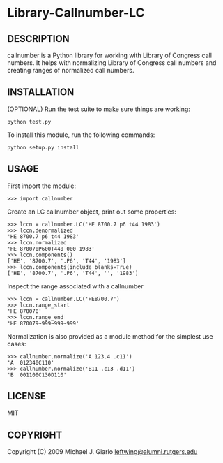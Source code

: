 Library-Callnumber-LC
=====================

DESCRIPTION
-----------

callnumber is a Python library for working with Library of Congress call 
numbers.  It helps with normalizing Library of Congress call numbers and
creating ranges of normalized call numbers. 


INSTALLATION
------------

(OPTIONAL) Run the test suite to make sure things are working:

    python test.py

To install this module, run the following commands:

    python setup.py install


USAGE
-----

First import the module:

    >>> import callnumber

Create an LC callnumber object, print out some properties:

    >>> lccn = callnumber.LC('HE 8700.7 p6 t44 1983')
    >>> lccn.denormalized
    'HE 8700.7 p6 t44 1983'
    >>> lccn.normalized
    'HE 870070P600T440 000 1983'
    >>> lccn.components()
    ['HE', '8700.7', '.P6', 'T44', '1983']
    >>> lccn.components(include_blanks=True)
    ['HE', '8700.7', '.P6', 'T44', '', '1983']

Inspect the range associated with a callnumber

    >>> lccn = callnumber.LC('HE8700.7')
    >>> lccn.range_start
    'HE 870070'
    >>> lccn.range_end
    'HE 870079~999~999~999'

Normalization is also provided as a module method for the simplest use cases:

    >>> callnumber.normalize('A 123.4 .c11')
    'A  012340C110'
    >>> callnumber.normalize('B11 .c13 .d11')
    'B  001100C130D110'


LICENSE
-------

MIT


COPYRIGHT
---------

Copyright (C) 2009 Michael J. Giarlo <leftwing@alumni.rutgers.edu>

